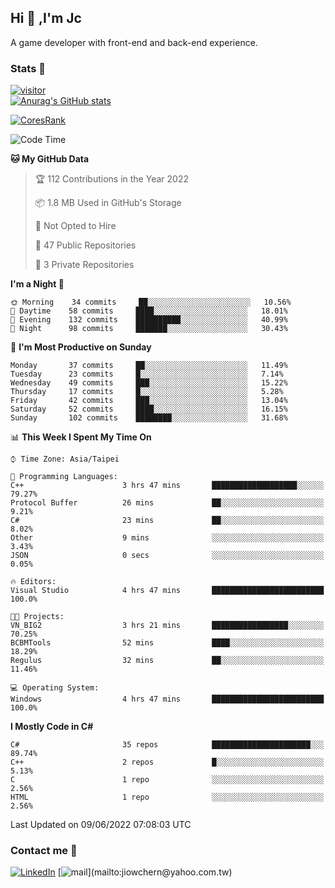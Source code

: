 ## Hi 👋 ,I'm Jc  

A game developer with front-end and back-end experience.  

### Stats  📝
[![visitor](https://visitor-badge.glitch.me/badge?page_id=jiowchern.jiowchern&style=flat-square&color=0088cc)](https://visitor-badge.glitch.me/badge?page_id=jiowchern.jiowchern&style=flat-square&color=0088cc)  
[![Anurag's GitHub stats](https://github-readme-stats.vercel.app/api?username=jiowchern&count_private=true&&show_icons=true)](https://github.com/anuraghazra/github-readme-stats)  
<!-- [![trophy](https://github-profile-trophy.vercel.app/?username=jiowchern)](https://github.com/ryo-ma/github-profile-trophy)   -->
[![CoresRank](https://cr-ss-service.azurewebsites.net/api/ScreenShot?widget=summary&username=jiowchern)](https://cr-ss-service.azurewebsites.net/api/ScreenShot?widget=summary&username=jiowchern)


<!--START_SECTION:waka-->
![Code Time](http://img.shields.io/badge/Code%20Time-404%20hrs%2055%20mins-blue)

**🐱 My GitHub Data** 

> 🏆 112 Contributions in the Year 2022
 > 
> 📦 1.8 MB Used in GitHub's Storage 
 > 
> 🚫 Not Opted to Hire
 > 
> 📜 47 Public Repositories 
 > 
> 🔑 3 Private Repositories  
 > 
**I'm a Night 🦉** 

```text
🌞 Morning    34 commits     ██░░░░░░░░░░░░░░░░░░░░░░░   10.56% 
🌆 Daytime    58 commits     ████░░░░░░░░░░░░░░░░░░░░░   18.01% 
🌃 Evening    132 commits    ██████████░░░░░░░░░░░░░░░   40.99% 
🌙 Night      98 commits     ███████░░░░░░░░░░░░░░░░░░   30.43%

```
📅 **I'm Most Productive on Sunday** 

```text
Monday       37 commits     ██░░░░░░░░░░░░░░░░░░░░░░░   11.49% 
Tuesday      23 commits     █░░░░░░░░░░░░░░░░░░░░░░░░   7.14% 
Wednesday    49 commits     ███░░░░░░░░░░░░░░░░░░░░░░   15.22% 
Thursday     17 commits     █░░░░░░░░░░░░░░░░░░░░░░░░   5.28% 
Friday       42 commits     ███░░░░░░░░░░░░░░░░░░░░░░   13.04% 
Saturday     52 commits     ████░░░░░░░░░░░░░░░░░░░░░   16.15% 
Sunday       102 commits    ████████░░░░░░░░░░░░░░░░░   31.68%

```


📊 **This Week I Spent My Time On** 

```text
⌚︎ Time Zone: Asia/Taipei

💬 Programming Languages: 
C++                      3 hrs 47 mins       ███████████████████░░░░░░   79.27% 
Protocol Buffer          26 mins             ██░░░░░░░░░░░░░░░░░░░░░░░   9.21% 
C#                       23 mins             ██░░░░░░░░░░░░░░░░░░░░░░░   8.02% 
Other                    9 mins              ░░░░░░░░░░░░░░░░░░░░░░░░░   3.43% 
JSON                     0 secs              ░░░░░░░░░░░░░░░░░░░░░░░░░   0.05%

🔥 Editors: 
Visual Studio            4 hrs 47 mins       █████████████████████████   100.0%

🐱‍💻 Projects: 
VN_BIG2                  3 hrs 21 mins       █████████████████░░░░░░░░   70.25% 
BCBMTools                52 mins             ████░░░░░░░░░░░░░░░░░░░░░   18.29% 
Regulus                  32 mins             ██░░░░░░░░░░░░░░░░░░░░░░░   11.46%

💻 Operating System: 
Windows                  4 hrs 47 mins       █████████████████████████   100.0%

```

**I Mostly Code in C#** 

```text
C#                       35 repos            ██████████████████████░░░   89.74% 
C++                      2 repos             █░░░░░░░░░░░░░░░░░░░░░░░░   5.13% 
C                        1 repo              ░░░░░░░░░░░░░░░░░░░░░░░░░   2.56% 
HTML                     1 repo              ░░░░░░░░░░░░░░░░░░░░░░░░░   2.56%

```



 Last Updated on 09/06/2022 07:08:03 UTC
<!--END_SECTION:waka-->



### Contact me 💬
[![LinkedIn](https://img.shields.io/badge/-JiowchernChen-0077B5?style==flat-square&logo=LinkedIn&logoColor=white)](https://www.linkedin.com/in/jiowchern-chen-4aaa90b7/) [![mail](https://img.shields.io/badge/-jiowchern%40yahoo.com.tw-blueviolet?style=flat-square&logo=yahoo!)](mailto:jiowchern@yahoo.com.tw)    

<!-- [![Linkedin Badge](https://img.shields.io/badge/-LinkedIn-blue?style=flat-square&logo=Linkedin&logoColor=white&link=https://www.linkedin.com/in/jiowchern-chen-4aaa90b7/)](https://www.linkedin.com/in/jiowchern-chen-4aaa90b7/) -->


<!--
**jiowchern/jiowchern** is a ✨ _special_ ✨ repository because its `README.md` (this file) appears on your GitHub profile.

Here are some ideas to get you started:

- 🔭 I’m currently working on ...
- 🌱 I’m currently learning ...
- 👯 I’m looking to collaborate on ...
- 🤔 I’m looking for help with ...
- 💬 Ask me about ...
- 📫 How to reach me: ...
- 😄 Pronouns: ...
- ⚡ Fun fact: ...
-->
